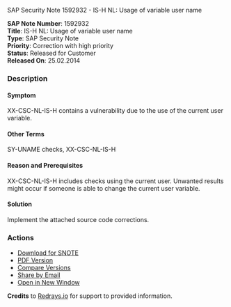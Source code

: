 SAP Security Note 1592932 - IS-H NL: Usage of variable user name

**SAP Note Number**: 1592932  
**Title**: IS-H NL: Usage of variable user name  
**Type**: SAP Security Note  
**Priority**: Correction with high priority  
**Status**: Released for Customer  
**Released On**: 25.02.2014  

### Description

#### Symptom
XX-CSC-NL-IS-H contains a vulnerability due to the use of the current user variable.

#### Other Terms
SY-UNAME checks, XX-CSC-NL-IS-H

#### Reason and Prerequisites
XX-CSC-NL-IS-H includes checks using the current user. Unwanted results might occur if someone is able to change the current user variable.

#### Solution
Implement the attached source code corrections.

### Actions
- [Download for SNOTE](https://notesdownloads.sap.com/note/0040000009457042017)
- [PDF Version](https://userapps.support.sap.com/sap/support/sfm/notes/print/0001592932?language=en-US&token=29AB1F9B7334C09FF2084DDC4D374952)
- [Compare Versions](https://me.sap.com/notesLatestChanges/0001592932/E/diff)
- [Share by Email](https://me.sap.com/sharebyemail/0001592932)
- [Open in New Window](https://me.sap.com/notes/0001592932)
  
**Credits** to [Redrays.io](https://redrays.io) for support to provided information.